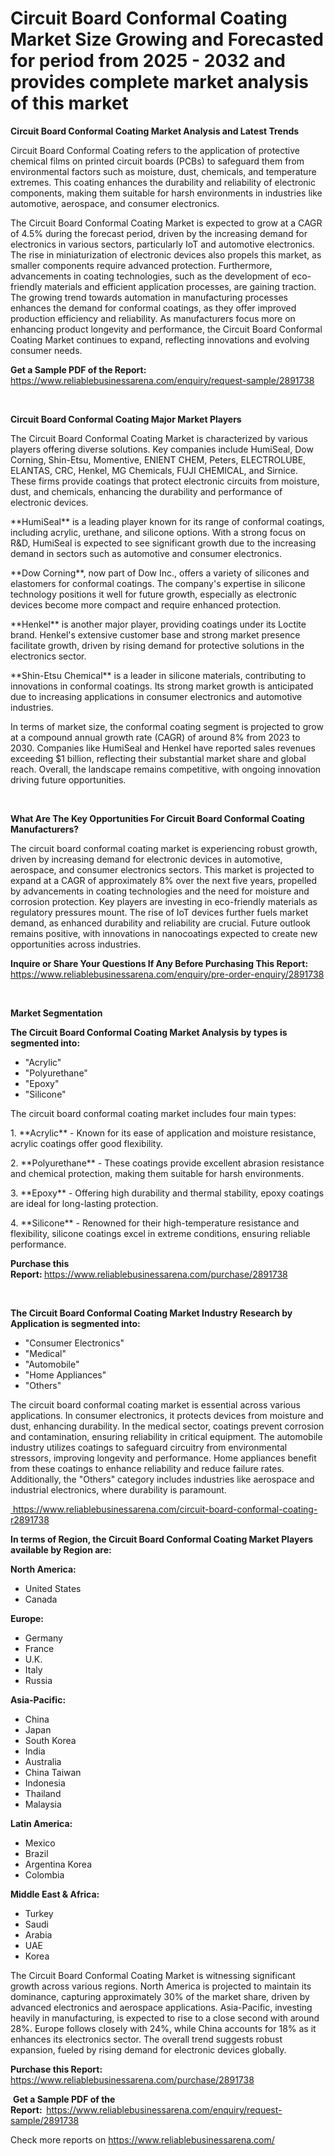 <p><h1>Circuit Board Conformal Coating Market Size Growing and Forecasted for period from 2025 - 2032 and provides complete market analysis of this market</h1></p><p><strong>Circuit Board Conformal Coating Market Analysis and Latest Trends</strong></p>
<p><p>Circuit Board Conformal Coating refers to the application of protective chemical films on printed circuit boards (PCBs) to safeguard them from environmental factors such as moisture, dust, chemicals, and temperature extremes. This coating enhances the durability and reliability of electronic components, making them suitable for harsh environments in industries like automotive, aerospace, and consumer electronics.</p><p>The Circuit Board Conformal Coating Market is expected to grow at a CAGR of 4.5% during the forecast period, driven by the increasing demand for electronics in various sectors, particularly IoT and automotive electronics. The rise in miniaturization of electronic devices also propels this market, as smaller components require advanced protection. Furthermore, advancements in coating technologies, such as the development of eco-friendly materials and efficient application processes, are gaining traction. The growing trend towards automation in manufacturing processes enhances the demand for conformal coatings, as they offer improved production efficiency and reliability. As manufacturers focus more on enhancing product longevity and performance, the Circuit Board Conformal Coating Market continues to expand, reflecting innovations and evolving consumer needs.</p></p>
<p><strong>Get a Sample PDF of the Report:&nbsp;</strong> <a href="https://www.reliablebusinessarena.com/enquiry/request-sample/2891738?utm_campaign=2137&utm_medium=2&utm_source=Github&utm_content=ia&utm_term=14032025&utm_id=circuit-board-conformal-coating">https://www.reliablebusinessarena.com/enquiry/request-sample/2891738</a></p>
<p>&nbsp;</p>
<p><strong>Circuit Board Conformal Coating Major Market Players</strong></p>
<p><p>The Circuit Board Conformal Coating Market is characterized by various players offering diverse solutions. Key companies include HumiSeal, Dow Corning, Shin-Etsu, Momentive, ENIENT CHEM, Peters, ELECTROLUBE, ELANTAS, CRC, Henkel, MG Chemicals, FUJI CHEMICAL, and Sirnice. These firms provide coatings that protect electronic circuits from moisture, dust, and chemicals, enhancing the durability and performance of electronic devices.</p><p>**HumiSeal** is a leading player known for its range of conformal coatings, including acrylic, urethane, and silicone options. With a strong focus on R&D, HumiSeal is expected to see significant growth due to the increasing demand in sectors such as automotive and consumer electronics.</p><p>**Dow Corning**, now part of Dow Inc., offers a variety of silicones and elastomers for conformal coatings. The company's expertise in silicone technology positions it well for future growth, especially as electronic devices become more compact and require enhanced protection.</p><p>**Henkel** is another major player, providing coatings under its Loctite brand. Henkel's extensive customer base and strong market presence facilitate growth, driven by rising demand for protective solutions in the electronics sector.</p><p>**Shin-Etsu Chemical** is a leader in silicone materials, contributing to innovations in conformal coatings. Its strong market growth is anticipated due to increasing applications in consumer electronics and automotive industries.</p><p>In terms of market size, the conformal coating segment is projected to grow at a compound annual growth rate (CAGR) of around 8% from 2023 to 2030. Companies like HumiSeal and Henkel have reported sales revenues exceeding $1 billion, reflecting their substantial market share and global reach. Overall, the landscape remains competitive, with ongoing innovation driving future opportunities.</p></p>
<p>&nbsp;</p>
<p><strong>What Are The Key Opportunities For Circuit Board Conformal Coating Manufacturers?</strong></p>
<p><p>The circuit board conformal coating market is experiencing robust growth, driven by increasing demand for electronic devices in automotive, aerospace, and consumer electronics sectors. This market is projected to expand at a CAGR of approximately 8% over the next five years, propelled by advancements in coating technologies and the need for moisture and corrosion protection. Key players are investing in eco-friendly materials as regulatory pressures mount. The rise of IoT devices further fuels market demand, as enhanced durability and reliability are crucial. Future outlook remains positive, with innovations in nanocoatings expected to create new opportunities across industries.</p></p>
<p><strong>Inquire or Share Your Questions If Any Before Purchasing This Report:</strong> <a href="https://www.reliablebusinessarena.com/enquiry/pre-order-enquiry/2891738?utm_campaign=2137&utm_medium=2&utm_source=Github&utm_content=ia&utm_term=14032025&utm_id=circuit-board-conformal-coating">https://www.reliablebusinessarena.com/enquiry/pre-order-enquiry/2891738</a></p>
<p>&nbsp;</p>
<p><strong>Market Segmentation</strong></p>
<p><strong>The Circuit Board Conformal Coating Market Analysis by types is segmented into:</strong></p>
<p><ul><li>"Acrylic"</li><li>"Polyurethane"</li><li>"Epoxy"</li><li>"Silicone"</li></ul></p>
<p><p>The circuit board conformal coating market includes four main types: </p><p>1. **Acrylic** - Known for its ease of application and moisture resistance, acrylic coatings offer good flexibility.</p><p>2. **Polyurethane** - These coatings provide excellent abrasion resistance and chemical protection, making them suitable for harsh environments.</p><p>3. **Epoxy** - Offering high durability and thermal stability, epoxy coatings are ideal for long-lasting protection.</p><p>4. **Silicone** - Renowned for their high-temperature resistance and flexibility, silicone coatings excel in extreme conditions, ensuring reliable performance. </p></p>
<p><strong>Purchase this Report:&nbsp;</strong><a href="https://www.reliablebusinessarena.com/purchase/2891738?utm_campaign=2137&utm_medium=2&utm_source=Github&utm_content=ia&utm_term=14032025&utm_id=circuit-board-conformal-coating">https://www.reliablebusinessarena.com/purchase/2891738</a></p>
<p>&nbsp;</p>
<p><strong>The Circuit Board Conformal Coating Market Industry Research by Application is segmented into:</strong></p>
<p><ul><li>"Consumer Electronics"</li><li>"Medical"</li><li>"Automobile"</li><li>"Home Appliances"</li><li>"Others"</li></ul></p>
<p><p>The circuit board conformal coating market is essential across various applications. In consumer electronics, it protects devices from moisture and dust, enhancing durability. In the medical sector, coatings prevent corrosion and contamination, ensuring reliability in critical equipment. The automobile industry utilizes coatings to safeguard circuitry from environmental stressors, improving longevity and performance. Home appliances benefit from these coatings to enhance reliability and reduce failure rates. Additionally, the "Others" category includes industries like aerospace and industrial electronics, where durability is paramount.</p></p>
<p><a href="https://www.reliablebusinessarena.com/circuit-board-conformal-coating-r2891738?utm_campaign=2137&utm_medium=2&utm_source=Github&utm_content=ia&utm_term=14032025&utm_id=circuit-board-conformal-coating">&nbsp;https://www.reliablebusinessarena.com/circuit-board-conformal-coating-r2891738</a></p>
<p><strong>In terms of Region, the Circuit Board Conformal Coating Market Players available by Region are:</strong></p>
<p>
    <p> <strong> North America: </strong>
        <ul>
            <li>United States</li>
            <li>Canada</li>
        </ul>
        </p> 
    <p> <strong> Europe: </strong>
        <ul>
            <li>Germany</li>
            <li>France</li>
            <li>U.K.</li>
            <li>Italy</li>
            <li>Russia</li>
        </ul>
        </p> 
    <p> <strong> Asia-Pacific: </strong>
        <ul>
            <li>China</li>
            <li>Japan</li>
            <li>South Korea</li>
            <li>India</li>
            <li>Australia</li>
            <li>China Taiwan</li>
            <li>Indonesia</li>
            <li>Thailand</li>
            <li>Malaysia</li>
        </ul>
        </p> 
    <p> <strong> Latin America: </strong>
        <ul>
            <li>Mexico</li>
            <li>Brazil</li>
            <li>Argentina Korea</li>
            <li>Colombia</li>
        </ul>
        </p> 
    <p> <strong> Middle East & Africa: </strong>
        <ul>
            <li>Turkey</li>
            <li>Saudi</li>
            <li>Arabia</li>
            <li>UAE</li>
            <li>Korea</li>
        </ul>
    </p>
    </p>
<p><p>The Circuit Board Conformal Coating Market is witnessing significant growth across various regions. North America is projected to maintain its dominance, capturing approximately 30% of the market share, driven by advanced electronics and aerospace applications. Asia-Pacific, investing heavily in manufacturing, is expected to rise to a close second with around 28%. Europe follows closely with 24%, while China accounts for 18% as it enhances its electronics sector. The overall trend suggests robust expansion, fueled by rising demand for electronic devices globally.</p></p>
<p><strong>Purchase this Report: </strong><a href="https://www.reliablebusinessarena.com/purchase/2891738?utm_campaign=2137&utm_medium=2&utm_source=Github&utm_content=ia&utm_term=14032025&utm_id=circuit-board-conformal-coating">https://www.reliablebusinessarena.com/purchase/2891738</a></p>
<p>&nbsp;<strong>Get a Sample PDF of the Report:&nbsp;&nbsp;</strong><a href="https://www.reliablebusinessarena.com/enquiry/request-sample/2891738?utm_campaign=2137&utm_medium=2&utm_source=Github&utm_content=ia&utm_term=14032025&utm_id=circuit-board-conformal-coating">https://www.reliablebusinessarena.com/enquiry/request-sample/2891738</a></p>
<p><strong></strong></p>
<p>Check more reports on <a href="https://www.reliablebusinessarena.com/?utm_campaign=2137&utm_medium=2&utm_source=Github&utm_content=ia&utm_term=14032025&utm_id=circuit-board-conformal-coating">https://www.reliablebusinessarena.com/</a></p>